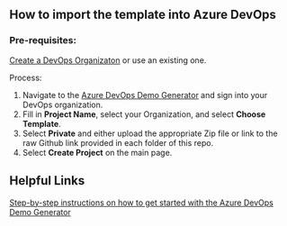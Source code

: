 ## How to import the template into Azure DevOps

### Pre-requisites:

[Create a DevOps Organizaton](https://docs.microsoft.com/en-us/azure/devops/organizations/accounts/create-organization?view=azure-devops#create-an-organization) or use an existing one. 

Process:

1. Navigate to the [Azure DevOps Demo Generator](https://azuredevopsdemogenerator.azurewebsites.net/Account/Verify) and sign into your DevOps organization.
2. Fill in **Project Name**, select your Organization, and select **Choose Template**.
3. Select **Private** and either upload the appropriate Zip file or link to the raw Github link provided in each folder of this repo. 
4. Select **Create Project** on the main page. 

## Helpful Links
[Step-by-step instructions on how to get started with the Azure DevOps Demo Generator](https://github.com/microsoft/AzureDevOpsDemoGenerator/blob/master/docs/Using-The-Generator.md)
